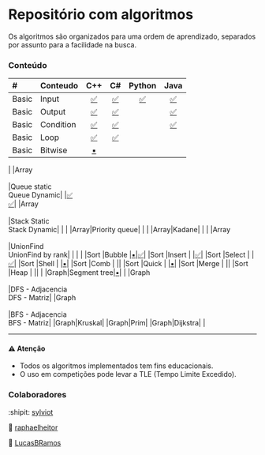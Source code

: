 # Repositório com algoritmos

Os algoritmos são organizados para uma ordem de aprendizado, separados por assunto para a facilidade na busca.


### Conteúdo


|# 		|Conteudo 	|C++				 |C#				  |Python	|Java	|
|:---	|:---		|:---:				 |:---:				  |:---:	|:---:	|
|Basic	|Input		|[:white_check_mark:](basic/Input.cpp)	 |[:white_check_mark:](basic/Input.cs)  |[:white_check_mark:](basic/Input.py)  |	[:white_check_mark:](basic/Input.java) |
|Basic	|Output		|[:white_check_mark:](basic/Output.cpp)	 |[:white_check_mark:](basic/Output.cs)  |			|	[:white_check_mark:](basic/Output.java) |
|Basic	|Condition	|[:white_check_mark:](basic/Condition.cpp)	 |[:white_check_mark:](basic/Condition.cs)  |			|	[:white_check_mark:](basic/Condition.java) |
|Basic	|Loop		|[:white_check_mark:](basic/Loop.cpp) |[:white_check_mark:](basic/Loop.cs)  |			|		|
|Basic	|Bitwise	|[:black_small_square:](basic/Bitwise.cpp)| |
|
|Array<br><br>|Queue static<br>Queue Dynamic| |[:white_check_mark:](array/Queue_Static.cs)<br>[:white_check_mark:](array/Queue_Dynamic.cs)|
|Array<br><br>|Stack Static<br>Stack Dynamic| | |
|Array|Priority queue| | |
|Array|Kadane| | |
|Array<br><br>|UnionFind<br>UnionFind by rank|	|	|
|
|Sort	|Bubble		|[:black_small_square:](sort/Bubble.cpp)|[:white_check_mark:](sort/Bubble.cs)|
|Sort	|Insert		|	|[:white_check_mark:](sort/Insert.cs)|
|Sort	|Select		|	|[:white_check_mark:](sort/Select.cs)|
|Sort	|Shell		|	|[:black_small_square:](sort/Shell.cs)|
|Sort	|Comb		|	||
|Sort	|Quick		|	|[:black_small_square:](sort/Quick.cs)|
|Sort	|Merge		|	||
|Sort	|Heap		|	||
|
|Graph|Segment tree|[:black_small_square:](graph/Segment_Tree.cpp)| |
|Graph<br><br>|DFS - Adjacencia<br>DFS - Matriz|
|Graph<br><br>|BFS - Adjacencia<br>BFS - Matriz|
|Graph|Kruskal|
|Graph|Prim|
|Graph|Dijkstra|
|

____________________
#### :warning: Atenção
* Todos os algoritmos implementados tem fins educacionais.
* O uso em competições pode levar a TLE (Tempo Limite Excedido).

### Colaboradores

:shipit: [sylviot](https://github.com/sylviot)

:koala: [raphaelheitor](https://github.com/raphaelheitor)

:moyai: [LucasBRamos](https://github.com/LucasBRamos)